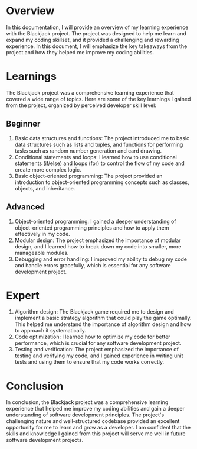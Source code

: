 
Overview
=======

In this documentation, I will provide an overview of my learning experience with the Blackjack project. The project was designed to help me learn and expand my coding skillset, and it provided a challenging and rewarding experience. In this document, I will emphasize the key takeaways from the project and how they helped me improve my coding abilities.

Learnings
=========

The Blackjack project was a comprehensive learning experience that covered a wide range of topics. Here are some of the key learnings I gained from the project, organized by perceived developer skill level:

Beginner
--------

1. Basic data structures and functions: The project introduced me to basic data structures such as lists and tuples, and functions for performing tasks such as random number generation and card drawing.
2. Conditional statements and loops: I learned how to use conditional statements (if/else) and loops (for) to control the flow of my code and create more complex logic.
3. Basic object-oriented programming: The project provided an introduction to object-oriented programming concepts such as classes, objects, and inheritance.

Advanced
--------

1. Object-oriented programming: I gained a deeper understanding of object-oriented programming principles and how to apply them effectively in my code.
2. Modular design: The project emphasized the importance of modular design, and I learned how to break down my code into smaller, more manageable modules.
3. Debugging and error handling: I improved my ability to debug my code and handle errors gracefully, which is essential for any software development project.

Expert
======

1. Algorithm design: The Blackjack game required me to design and implement a basic strategy algorithm that could play the game optimally. This helped me understand the importance of algorithm design and how to approach it systematically.
2. Code optimization: I learned how to optimize my code for better performance, which is crucial for any software development project.
3. Testing and verification: The project emphasized the importance of testing and verifying my code, and I gained experience in writing unit tests and using them to ensure that my code works correctly.

Conclusion
==========

In conclusion, the Blackjack project was a comprehensive learning experience that helped me improve my coding abilities and gain a deeper understanding of software development principles. The project's challenging nature and well-structured codebase provided an excellent opportunity for me to learn and grow as a developer. I am confident that the skills and knowledge I gained from this project will serve me well in future software development projects.